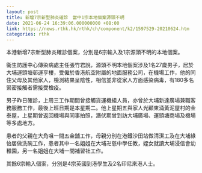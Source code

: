 ```yaml
---
layout: post
title: 新增7宗新型肺炎確診　當中1宗本地個案源頭不明
date: 2021-06-24 16:39:06.000000000 +08:00
link: https://news.rthk.hk/rthk/ch/component/k2/1597529-20210624.htm
categories: rthk
---
```


本港新增7宗新型肺炎確診個案，分別是6宗輸入及1宗源頭不明的本地個案。

衞生防護中心傳染病處主任張竹君說，源頭不明本地個案涉及1名27歲男子，居於大埔運頭塘邨運亨樓，受僱於香港航空附屬的地面服務公司，在機場工作，他的同住父母及其他家人，檢測結果呈陰性，相信並非從家人方面感染病毒，有180多名緊密接觸者需接受檢疫。

男子昨日確診，上周三工作期間曾接觸貨運機組人員，亦曾於大埔新達廣場兼職客務服務工作，最後上班日期是本星期二。他上星期五與家人光顧東涌黃泥屋村的金泰屋，上星期曾返回機場與同事拍照，潛伏期曾到訪大埔廣場、運頭塘商場及機場等多處地方。

患者的父親在大角咀一間五金舖工作，母親分別在港鐵沙田站做清潔工及在大埔綠怡居做洗碗工作，患者其中一名姐姐在大埔卍慈中學任教，姪女就讀大埔浸信會幼稚園，另一名姐姐在大埔一間補習社工作。

其餘6宗輸入個案，分別是4宗英國到港學生及2名印尼來港人士。
